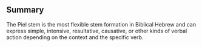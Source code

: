 ## Summary
The Piel stem is the most flexible stem formation in Biblical Hebrew and can express simple, intensive, resultative, causative, or other kinds of verbal action depending on the context and the specific verb.